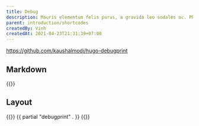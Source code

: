 ```yaml
---
title: Debug
description: Mauris elementum felis purus, a gravida leo sodales ac. Phasellus et tempus purus. Cras nibh tellus, convallis at mollis a, egestas ac sem. Donec erat mauris, tempor id accumsan id, facilisis non sapien.
parent: introduction/shortcodes
createdBy: Vinh
createdAt: 2021-04-23T21:31:39+07:00
---
```


https://github.com/kaushalmodi/hugo-debugprint

## Markdown

{{<debug>}}

## Layout

{{<html>}}
{{ partial "debugprint" . }}
{{</html>}}
